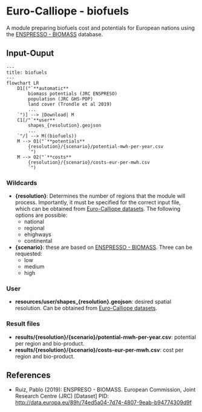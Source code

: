 <!-- Please provide a concise summary of the module in this section. -->
<!-- --8<-- [start:intro] -->
# Euro-Calliope - biofuels

A module preparing biofuels cost and potentials for European nations using the [ENSPRESSO - BIOMASS](https://data.jrc.ec.europa.eu/dataset/74ed5a04-7d74-4807-9eab-b94774309d9f) database.

<!-- --8<-- [end:intro] -->

## Input-Ouput

<!-- Please fill in this diagram including: wildcards, user resources and final results. -->
<!-- --8<-- [start:mermaid] -->
```mermaid
---
title: biofuels
---
flowchart LR
    D1[("`**automatic**
        biomass potentials (JRC ENSPRESO)
        population (JRC GHS-POP)
        land cover (Trondle et al 2019)
        ...
    `")] --> |Download| M
    C1[/"`**user**
        shapes_{resolution}.geojson
        ...
    `"/] --> M((biofuels))
    M --> O1("`**potentials**
        {resolution}/{scenario}/potential-mwh-per-year.csv
        `")
    M --> O2("`**costs**
        {resolution}/{scenario}/costs-eur-per-mwh.csv
        `")
```
<!-- --8<-- [end:mermaid] -->

### Wildcards

<!-- Please explain what wildcards are required by users here. -->
<!-- --8<-- [start:wildcards] -->

- **{resolution}**: Determines the number of regions that the module will process. Importantly, it must be specified for the correct input file, which can be obtained from [Euro-Calliope datasets](https://zenodo.org/records/6600619). The following options are possible:
    - national
    - regional
    - ehighways
    - continental
- **{scenario}**: these are based on [ENSPRESSO - BIOMASS](https://data.jrc.ec.europa.eu/dataset/74ed5a04-7d74-4807-9eab-b94774309d9f). Three can be requested:
    - low
    - medium
    - high

<!-- --8<-- [end:wildcards] -->
### User
<!-- Please briefly explain user resources here. -->
<!-- --8<-- [start:user] -->

- **resources/user/shapes_{resolution}.geojson**: desired spatial resolution. Can be obtained from [Euro-Calliope datasets](https://zenodo.org/records/6600619).

<!-- --8<-- [end:user] -->
### Result files
<!-- Please briefly explain final result files here. -->
<!-- --8<-- [start:results] -->

- **results/{resolution}/{scenario}/potential-mwh-per-year.csv**: potential per region and bio-product.
- **results/{resolution}/{scenario}/costs-eur-per-mwh.csv**: cost per region and bio-product.

<!-- --8<-- [end:results]  -->
## References
<!-- Please cite studies and datasets used for this workflow below. -->
<!-- --8<-- [start:references] -->

- Ruiz, Pablo (2019): ENSPRESO - BIOMASS. European Commission, Joint Research Centre (JRC) [Dataset] PID: <http://data.europa.eu/89h/74ed5a04-7d74-4807-9eab-b94774309d9f>

<!-- --8<-- [end:references] -->
